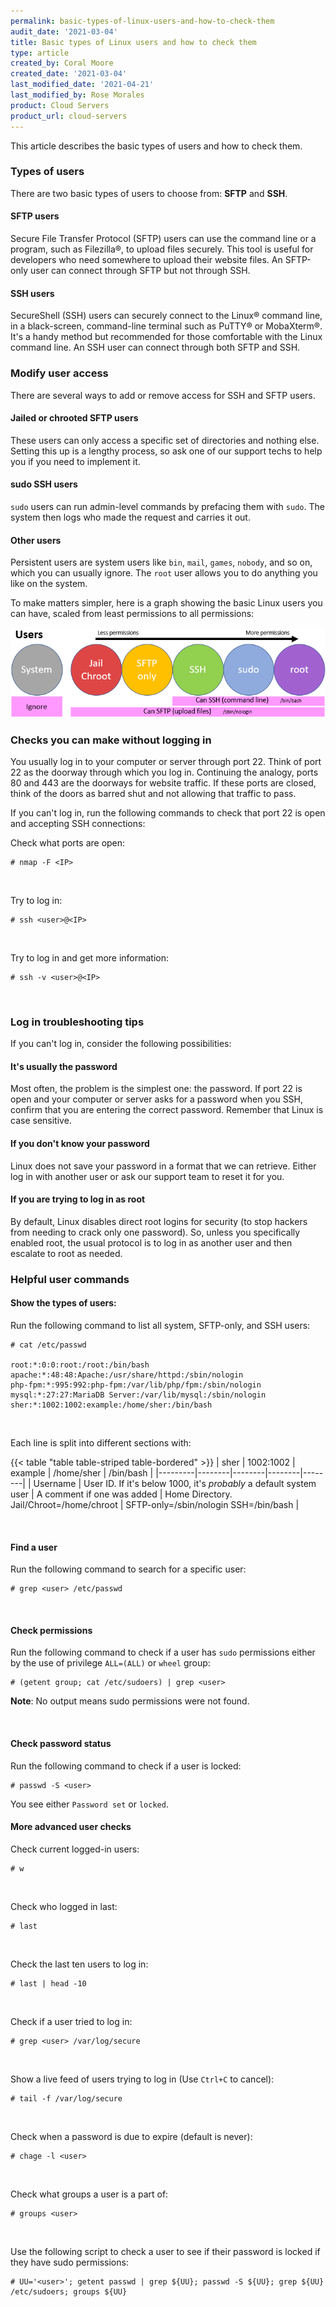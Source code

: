 ```yaml
---
permalink: basic-types-of-linux-users-and-how-to-check-them
audit_date: '2021-03-04'
title: Basic types of Linux users and how to check them
type: article
created_by: Coral Moore
created_date: '2021-03-04'
last_modified_date: '2021-04-21'
last_modified_by: Rose Morales
product: Cloud Servers
product_url: cloud-servers
---
```


This article describes the basic types of users and how to check them.

### Types of users

There are two basic types of users to choose from: **SFTP** and **SSH**.

#### SFTP users

Secure File Transfer Protocol (SFTP) users can use the command line or a
program, such as Filezilla&reg;, to upload files securely. This tool is useful
for developers who need somewhere to upload their website files. An
SFTP-only user can connect through SFTP but not through SSH.

#### SSH users

SecureShell (SSH) users can securely connect to the Linux&reg; command line, in
 a black-screen, command-line terminal such as PuTTY&reg; or MobaXterm&reg;.
 It's a handy method but recommended for those comfortable with the Linux
 command line. An SSH user can connect through both SFTP and SSH.

### Modify user access

There are several ways to add or remove access for SSH and SFTP users.

#### Jailed or chrooted SFTP users

These users can only access a specific set of directories and nothing else.
Setting this up is a lengthy process, so ask one of our support techs to help
you if you need to implement it.

#### sudo SSH users

`sudo` users can run admin-level commands by prefacing them with `sudo`. The
system then logs who made the request and carries it out.

#### Other users

Persistent users are system users like `bin`, `mail`, `games`, `nobody`, and so
on, which you can usually ignore. The `root` user allows you to do anything you
like on the system.

To make matters simpler, here is a graph showing the basic Linux users you can
have, scaled from least permissions to all permissions:

<img src="Picture1.png" alt="" title="">

</br>

### Checks you can make without logging in

You usually log in to your computer or server through port 22. Think of port 22
as the doorway through which you log in. Continuing the analogy, ports 80 and
443 are the doorways for website traffic. If these ports are closed, think of
the doors as barred shut and not allowing that traffic to pass.

If you can't log in, run the following commands to check that port 22 is open
and accepting SSH connections:

Check what ports are open:

    # nmap -F <IP>

</br>

Try to log in:

    # ssh <user>@<IP>

</br>

Try to log in and get more information:

    # ssh -v <user>@<IP>

</br>

### Log in troubleshooting tips

If you can't log in, consider the following possibilities:

#### It's usually the password

Most often, the problem is the simplest one: the password. If port 22 is open
and your computer or server asks for a password when you SSH, confirm that you
are entering the correct password. Remember that Linux is case sensitive.

#### If you don't know your password

Linux does not save your password in a format that we can retrieve. Either log
in with another user or ask our support team to reset it for you.

#### If you are trying to log in as root

By default, Linux disables direct root logins for security (to stop hackers from
needing to crack only one password). So, unless you specifically enabled root,
the usual protocol is to log in as another user and then escalate to root as
needed.

### Helpful user commands

#### Show the types of users:

Run the following command to list all system, SFTP-only, and SSH users:

    # cat /etc/passwd

    root:*:0:0:root:/root:/bin/bash
    apache:*:48:48:Apache:/usr/share/httpd:/sbin/nologin
    php-fpm:*:995:992:php-fpm:/var/lib/php/fpm:/sbin/nologin
    mysql:*:27:27:MariaDB Server:/var/lib/mysql:/sbin/nologin
    sher:*:1002:1002:example:/home/sher:/bin/bash

</br>

Each line is split into different sections with:

{{< table "table  table-striped table-bordered" >}}
| sher | 1002:1002 | example | /home/sher | /bin/bash |
|---------|--------|--------|--------|--------|
| Username | User ID. If it's below 1000, it's *probably* a default system user | A comment if one was added | Home Directory. Jail/Chroot=/home/chroot | SFTP-only=/sbin/nologin SSH=/bin/bash |

</br>

#### Find a user

Run the following command to search for a specific user:

    # grep <user> /etc/passwd

</br>

#### Check permissions

Run the following command to check if a user has `sudo` permissions either by
the use of privilege `ALL=(ALL)` or `wheel` group:

    # (getent group; cat /etc/sudoers) | grep <user>

**Note**: No output means sudo permissions were not found.

</br>

#### Check password status

Run the following command to check if a user is locked:

    # passwd -S <user>

You see either `Password set` or `locked`.

#### More advanced user checks

Check current logged-in users:

    # w

</br>

Check who logged in last:

    # last

</br>

Check the last ten users to log in:

    # last | head -10

</br>

Check if a user tried to log in:

    # grep <user> /var/log/secure

</br>

Show a live feed of users trying to log in (Use `Ctrl+C` to cancel):

    # tail -f /var/log/secure

</br>

Check when a password is due to expire (default is never):

    # chage -l <user>

</br>

Check what groups a user is a part of:

    # groups <user>

</br>

Use the following script to check a user to see if their password is locked if
they have sudo permissions:

    # UU='<user>'; getent passwd | grep ${UU}; passwd -S ${UU}; grep ${UU} /etc/sudoers; groups ${UU}

